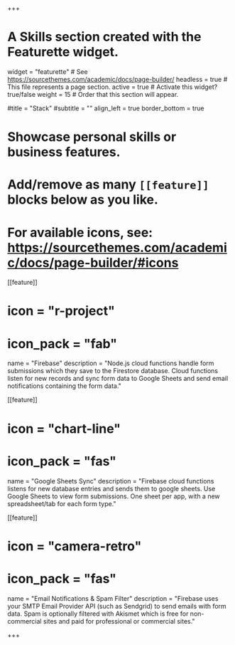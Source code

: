 +++
# A Skills section created with the Featurette widget.
widget = "featurette"  # See https://sourcethemes.com/academic/docs/page-builder/
headless = true  # This file represents a page section.
active = true  # Activate this widget? true/false
weight = 15  # Order that this section will appear.

#title = "Stack"
#subtitle = ""
align_left = true
border_bottom = true

# Showcase personal skills or business features.
# 
# Add/remove as many `[[feature]]` blocks below as you like.
# 
# For available icons, see: https://sourcethemes.com/academic/docs/page-builder/#icons

[[feature]]
  # icon = "r-project"
  # icon_pack = "fab"
  name = "Firebase"
  description = "Node.js cloud functions handle form submissions which they save to the Firestore database. Cloud functions listen for new records and sync form data to Google Sheets and send email notifications containing the form data."
  
[[feature]]
  # icon = "chart-line"
  # icon_pack = "fas"
  name = "Google Sheets Sync"
  description = "Firebase cloud functions listens for new database entries and sends them to google sheets. Use Google Sheets to view form submissions. One sheet per app, with a new spreadsheet/tab for each form type."
  
[[feature]]
  # icon = "camera-retro"
  # icon_pack = "fas"
  name = "Email Notifications & Spam Filter"
  description = "Firebase uses your SMTP Email Provider API (such as Sendgrid) to send emails with form data. Spam is optionally filtered with Akismet which is free for non-commercial sites and paid for professional or commercial sites."

+++
